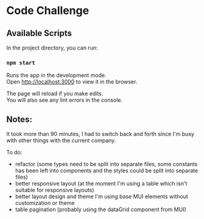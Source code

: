 # Code Challenge

## Available Scripts

In the project directory, you can run:

### `npm start`

Runs the app in the development mode.\
Open [http://localhost:3000](http://localhost:3000) to view it in the browser.

The page will reload if you make edits.\
You will also see any lint errors in the console.

## Notes:

It took more than 90 minutes, I had to switch back and forth since I'm busy with other things with the current company.

To do:

- refactor (some types need to be split into separate files, some constants has been left into components and the styles could be split into separate files)
- better responsive layout (at the moment I'm using a table which isn't suitable for responsive layouts)
- better layout design and theme I'm using base MUI elements without customization or theme
- table pagination (probably using the dataGrid component from MUI)
